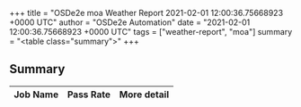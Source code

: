 +++
title = "OSDe2e moa Weather Report 2021-02-01 12:00:36.75668923 +0000 UTC"
author = "OSDe2e Automation"
date = "2021-02-01 12:00:36.75668923 +0000 UTC"
tags = ["weather-report", "moa"]
summary = "<table class=\"summary\"></table>"
+++
## Summary

| Job Name | Pass Rate | More detail |
|----------|-----------|-------------|



